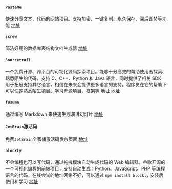 #### `PasteMe`

快速分享文本、代码的网站项目。支持加密、一键复制、永久保存、阅后即焚等功能 [地址](https://github.com/LucienShui/PasteMe)

#### `screw`

简洁好用的数据库表结构文档生成器 [地址](https://github.com/pingfangushi/screw)

#### `Sourcetrail`

一个免费开源、跨平台的可视化源码探索项目。能够十分高效的帮助使用者探索、熟悉陌生的代码，支持 C、C++、Python 和 Java 语言，同时提供了相关 SDK 用于拓展支持其它语言，相信在未来会提供更多语言的支持。程序员在它的帮助下可以快速熟悉陌生项目、学习开源项目、框架等 [地址](https://github.com/CoatiSoftware/Sourcetrail) [地址](https://github.com/CoatiSoftware/Sourcetrail)

#### `fusuma`

通过编写 Markdown 来快速生成演讲幻灯片 [地址](https://github.com/hiroppy/fusuma)

#### `JetBrain`激活码

免费`JetBrain`全家桶激活码发放页面 [地址](https://idea.medeming.com/jets/)

#### `blockly`

不会编程也可以写代码，通过拖拽模块自动生成代码的 Web 编辑器。谷歌开源的一个可视化编程的前端项目，支持自动生成：Python、JavaScript、PHP 等编程语言的代码，在线尝试的地址网络不好，可以通过 `npm install blockly` 安装后使用和学习 [地址](https://github.com/google/blockly)
